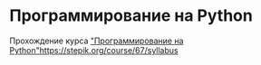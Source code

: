# Программирование на Python
Прохождение курса ["Программирование на Python"](https://stepik.org/course/67/syllabus)https://stepik.org/course/67/syllabus
